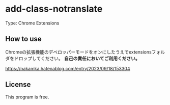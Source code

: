 # add-class-notranslate

Type: Chrome Extensions

## How to use

Chromeの拡張機能のデベロッパーモードをオンにしたうえでextensionsフォルダをドロップしてください。
**自己の責任においてご利用ください。**

https://nakamka.hatenablog.com/entry/2023/09/18/153304

## License

This program is free.